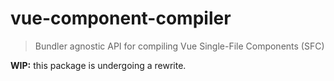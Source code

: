 # vue-component-compiler

> Bundler agnostic API for compiling Vue Single-File Components (SFC)

**WIP:** this package is undergoing a rewrite.
